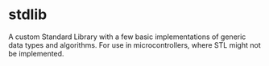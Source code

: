 # stdlib

A custom Standard Library with a few basic implementations of generic data types and algorithms.
For use in microcontrollers, where STL might not be implemented.
